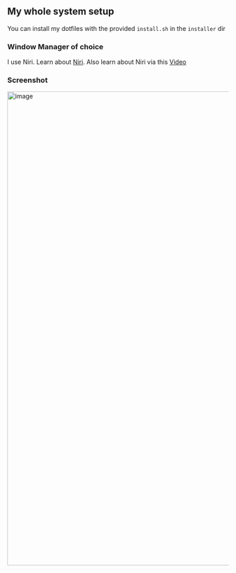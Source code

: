 ## My whole system setup
You can install my dotfiles with the provided ```install.sh``` in the ```installer``` dir

### Window Manager of choice
I use Niri. Learn about [Niri](https://github.com/YaLTeR/niri). Also learn about Niri via this [Video](https://youtu.be/z57ocWJ9jeo?si=sM1FtuB73GN_DB-a)

### Screenshot
<img width="1920" height="1080" alt="image" src="https://github.com/user-attachments/assets/e3dd435b-852c-4851-9b07-aff33e7730ba" />
